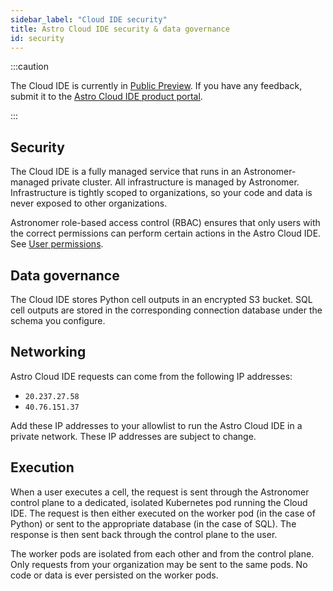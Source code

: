 ```yaml
---
sidebar_label: "Cloud IDE security"
title: Astro Cloud IDE security & data governance
id: security
---
```


:::caution

<!-- id to make it easier to remove: cloud-ide-preview-banner -->
The Cloud IDE is currently in [Public Preview](feature-previews.md). If you have any feedback, submit it to the [Astro Cloud IDE product portal](https://portal.productboard.com/75k8qmuqjacnrrnef446fggj).

:::

## Security

The Cloud IDE is a fully managed service that runs in an Astronomer-managed private cluster. All infrastructure is managed by Astronomer. Infrastructure is tightly scoped to organizations, so your code and data is never exposed to other organizations.

Astronomer role-based access control (RBAC) ensures that only users with the correct permissions can perform certain actions in the Astro Cloud IDE. See [User permissions](user-permissions.md).

## Data governance

The Cloud IDE stores Python cell outputs in an encrypted S3 bucket. SQL cell outputs are stored in the corresponding connection database under the schema you configure.

## Networking

Astro Cloud IDE requests can come from the following IP addresses:

- `20.237.27.58`
- `40.76.151.37`

Add these IP addresses to your allowlist to run the Astro Cloud IDE in a private network. These IP addresses are subject to change. 

## Execution

When a user executes a cell, the request is sent through the Astronomer control plane to a dedicated, isolated Kubernetes pod running the Cloud IDE. The request is then either executed on the worker pod (in the case of Python) or sent to the appropriate database (in the case of SQL). The response is then sent back through the control plane to the user.

The worker pods are isolated from each other and from the control plane. Only requests from your organization may be sent to the same pods. No code or data is ever persisted on the worker pods.
